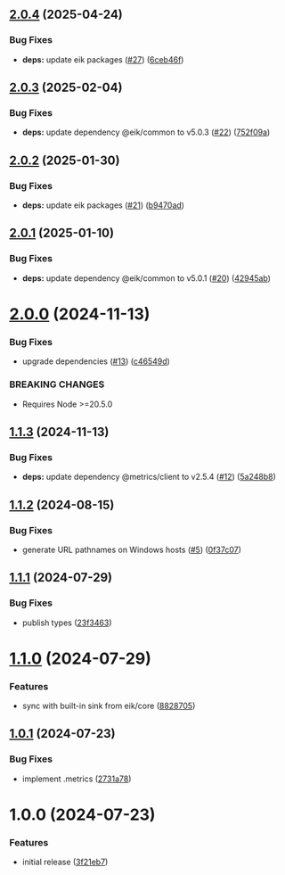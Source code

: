 ## [2.0.4](https://github.com/eik-lib/sink-memory/compare/v2.0.3...v2.0.4) (2025-04-24)


### Bug Fixes

* **deps:** update eik packages ([#27](https://github.com/eik-lib/sink-memory/issues/27)) ([6ceb46f](https://github.com/eik-lib/sink-memory/commit/6ceb46fe369e15c712e67f376b8be9183e4eeddd))

## [2.0.3](https://github.com/eik-lib/sink-memory/compare/v2.0.2...v2.0.3) (2025-02-04)


### Bug Fixes

* **deps:** update dependency @eik/common to v5.0.3 ([#22](https://github.com/eik-lib/sink-memory/issues/22)) ([752f09a](https://github.com/eik-lib/sink-memory/commit/752f09a401d2202f7d4f089a7ffdce8d6df909bf))

## [2.0.2](https://github.com/eik-lib/sink-memory/compare/v2.0.1...v2.0.2) (2025-01-30)


### Bug Fixes

* **deps:** update eik packages ([#21](https://github.com/eik-lib/sink-memory/issues/21)) ([b9470ad](https://github.com/eik-lib/sink-memory/commit/b9470add01dc1e74c51500183bd415ea0cde456c))

## [2.0.1](https://github.com/eik-lib/sink-memory/compare/v2.0.0...v2.0.1) (2025-01-10)


### Bug Fixes

* **deps:** update dependency @eik/common to v5.0.1 ([#20](https://github.com/eik-lib/sink-memory/issues/20)) ([42945ab](https://github.com/eik-lib/sink-memory/commit/42945abe749bd12b878adc4b1ad9fbae2d34cbcc))

# [2.0.0](https://github.com/eik-lib/sink-memory/compare/v1.1.3...v2.0.0) (2024-11-13)


### Bug Fixes

* upgrade dependencies ([#13](https://github.com/eik-lib/sink-memory/issues/13)) ([c46549d](https://github.com/eik-lib/sink-memory/commit/c46549d8ce4cf931ad65c591485ce33a367801ce))


### BREAKING CHANGES

* Requires Node >=20.5.0

## [1.1.3](https://github.com/eik-lib/sink-memory/compare/v1.1.2...v1.1.3) (2024-11-13)


### Bug Fixes

* **deps:** update dependency @metrics/client to v2.5.4 ([#12](https://github.com/eik-lib/sink-memory/issues/12)) ([5a248b8](https://github.com/eik-lib/sink-memory/commit/5a248b89e9b95720be679d6e86486e129784958b))

## [1.1.2](https://github.com/eik-lib/sink-memory/compare/v1.1.1...v1.1.2) (2024-08-15)


### Bug Fixes

* generate URL pathnames on Windows hosts ([#5](https://github.com/eik-lib/sink-memory/issues/5)) ([0f37c07](https://github.com/eik-lib/sink-memory/commit/0f37c072b798611e97e911f37b74b25a4a08e744))

## [1.1.1](https://github.com/eik-lib/sink-memory/compare/v1.1.0...v1.1.1) (2024-07-29)


### Bug Fixes

* publish types ([23f3463](https://github.com/eik-lib/sink-memory/commit/23f3463ee6db1995c2a75d07bc4efeca03efd931))

# [1.1.0](https://github.com/eik-lib/sink-memory/compare/v1.0.1...v1.1.0) (2024-07-29)


### Features

* sync with built-in sink from eik/core ([8828705](https://github.com/eik-lib/sink-memory/commit/8828705e0523672ea1ada6a6e39ea0ca7c642c25))

## [1.0.1](https://github.com/eik-lib/sink-memory/compare/v1.0.0...v1.0.1) (2024-07-23)


### Bug Fixes

* implement .metrics ([2731a78](https://github.com/eik-lib/sink-memory/commit/2731a78a6ff52415612445c3670d7e1f56e1a61e))

# 1.0.0 (2024-07-23)


### Features

* initial release ([3f21eb7](https://github.com/eik-lib/sink-memory/commit/3f21eb7860b65106f937689b4031e1af6d25da0f))
